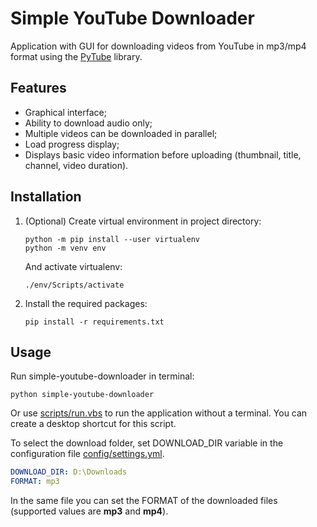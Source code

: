 # Simple YouTube Downloader

Application with GUI for downloading videos from YouTube in mp3/mp4 format using the [PyTube](https://github.com/pytube/pytube) library.

## Features

* Graphical interface;
* Ability to download audio only;
* Multiple videos can be downloaded in parallel;
* Load progress display;
* Displays basic video information before uploading (thumbnail, title, channel, video duration).

## Installation

1. (Optional) Create virtual environment in project directory:

    ```shell
    python -m pip install --user virtualenv
    python -m venv env
    ```
    
    And activate virtualenv:
    
    ```shell
    ./env/Scripts/activate
    ```

2. Install the required packages:

    ```shell
    pip install -r requirements.txt
    ```

## Usage

Run simple-youtube-downloader in terminal:

```shell
python simple-youtube-downloader
```

Or use [scripts/run.vbs](scripts/run.vbs) to run the application without a terminal. You can create a desktop shortcut for this script.

To select the download folder, set DOWNLOAD_DIR variable in the configuration file [config/settings.yml](config/settings.yml).

```yaml
DOWNLOAD_DIR: D:\Downloads
FORMAT: mp3
```

In the same file you can set the FORMAT of the downloaded files (supported values are **mp3** and **mp4**).